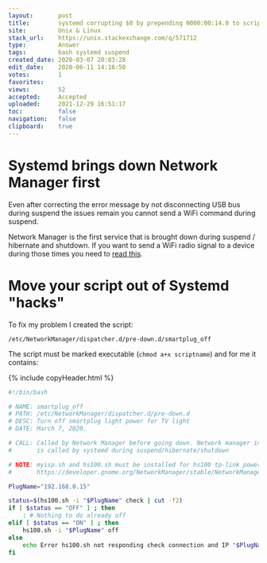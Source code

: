 ```yaml
---
layout:       post
title:        systemd corrupting $0 by prepending 0000:00:14.0 to script name
site:         Unix & Linux
stack_url:    https://unix.stackexchange.com/q/571712
type:         Answer
tags:         bash systemd suspend
created_date: 2020-03-07 20:03:28
edit_date:    2020-06-11 14:16:50
votes:        1
favorites:    
views:        52
accepted:     Accepted
uploaded:     2021-12-29 16:51:17
toc:          false
navigation:   false
clipboard:    true
---
```


# Systemd brings down Network Manager first

Even after correcting the error message by not disconnecting USB bus during suspend the issues remain you cannot send a WiFi command during suspend.

Network Manager is the first service that is brought down during suspend / hibernate and shutdown. If you want to send a WiFi radio signal to a device during those times you need to [read this][1].

# Move your script out of Systemd "hacks"

To fix my problem I created the script:

``` 
/etc/NetworkManager/dispatcher.d/pre-down.d/smartplug_off

```

The script must be marked executable (`chmod a+x scriptname`) and for me it contains:


{% include copyHeader.html %}
``` bash
#!/bin/bash

# NAME: smartplug_off
# PATH: /etc/NetworkManager/dispatcher.d/pre-down.d
# DESC: Turn off smartplug light power for TV light
# DATE: March 7, 2020.

# CALL: Called by Network Manager before going down. Network manager in turn
#       is called by systemd during suspend/hibernate/shutdown

# NOTE: myisp.sh and hs100.sh must be installed for hs100 tp-link power plug.
#       https://developer.gnome.org/NetworkManager/stable/NetworkManager.html

PlugName="192.168.0.15"

status=$(hs100.sh -i "$PlugName" check | cut -f2)
if [ $status == "OFF" ] ; then
    : # Nothing to do already off
elif [ $status == "ON" ] ; then
    hs100.sh -i "$PlugName" off
else
    echo Error hs100.sh not responding check connection and IP "$PlugName".
fi
```




  [1]: https://developer.gnome.org/NetworkManager/stable/NetworkManager.html
